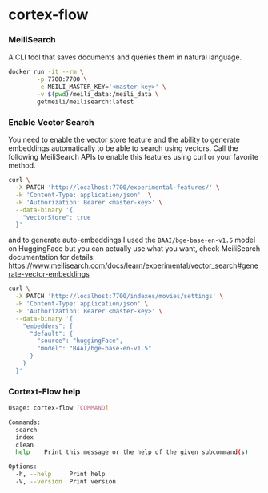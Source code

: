 # cortex-flow

### MeiliSearch

A CLI tool that saves documents and queries them in natural language.

```bash
docker run -it --rm \
        -p 7700:7700 \
        -e MEILI_MASTER_KEY='<master-key>' \
        -v $(pwd)/meili_data:/meili_data \
        getmeili/meilisearch:latest
```

### Enable Vector Search

You need to enable the vector store feature and the ability to generate embeddings automatically to be able to search using vectors.
Call the following MeiliSearch APIs to enable this features using curl or your favorite method.

```bash
curl \
  -X PATCH 'http://localhost:7700/experimental-features/' \
  -H 'Content-Type: application/json'  \
  -H 'Authorization: Bearer <master-key>' \
  --data-binary '{
    "vectorStore": true
  }'
```

and to generate auto-embeddings I used the `BAAI/bge-base-en-v1.5` model on HuggingFace but you can actually use what you want, check MeiliSearch documentation for details: https://www.meilisearch.com/docs/learn/experimental/vector_search#generate-vector-embeddings

```bash
curl \
  -X PATCH 'http://localhost:7700/indexes/movies/settings' \
  -H 'Content-Type: application/json' \
  -H 'Authorization: Bearer <master-key>' \
  --data-binary '{
    "embedders": {
      "default": {
        "source": "huggingFace",
        "model": "BAAI/bge-base-en-v1.5"
      }
    }
  }'
```

### Cortext-Flow help

```bash
Usage: cortex-flow [COMMAND]

Commands:
  search
  index
  clean
  help    Print this message or the help of the given subcommand(s)

Options:
  -h, --help     Print help
  -V, --version  Print version
```
